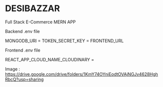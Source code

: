 
# DESIBAZZAR
Full Stack E-Commerce MERN APP

Backend .env file 

MONGODB_URI = 
TOKEN_SECRET_KEY = 
FRONTEND_URL

Frontend .env file

REACT_APP_CLOUD_NAME_CLOUDINARY = 

Image : https://drive.google.com/drive/folders/1KmY74OYniEodtOVAjNGJv4628HghRbcQ?usp=sharing
